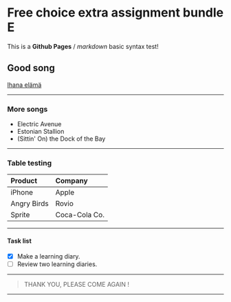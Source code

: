 
# Free choice extra assignment bundle E

This is a **Github Pages** / *markdown* basic syntax test!

## Good song

[Ihana elämä](https://www.youtube.com/watch?v=N4UX6YrfPlo)

______________

### More songs

+ Electric Avenue
+ Estonian Stallion
+ (Sittin' On) the Dock of the Bay

______________

### Table testing

| Product     |   Company    |
| :-----------| :------------|
| iPhone      | Apple        |
| Angry Birds | Rovio        |
| Sprite      | Coca-Cola Co.|

_________________

#### Task list

- [x] Make a learning diary.
- [ ] Review two learning diaries.

______________

> THANK YOU, PLEASE COME AGAIN !

______________